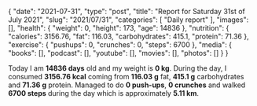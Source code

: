 {
    "date": "2021-07-31",
    "type": "post",
    "title": "Report for Saturday 31st of July 2021",
    "slug": "2021\/07\/31",
    "categories": [
        "Daily report"
    ],
    "images": [],
    "health": {
        "weight": 0,
        "height": 173,
        "age": 14836
    },
    "nutrition": {
        "calories": 3156.76,
        "fat": 116.03,
        "carbohydrates": 415.1,
        "protein": 71.36
    },
    "exercise": {
        "pushups": 0,
        "crunches": 0,
        "steps": 6700
    },
    "media": {
        "books": [],
        "podcast": [],
        "youtube": [],
        "movies": [],
        "photos": []
    }
}

Today I am <strong>14836 days</strong> old and my weight is <strong>0 kg</strong>. During the day, I consumed <strong>3156.76 kcal</strong> coming from <strong>116.03 g</strong> fat, <strong>415.1 g</strong> carbohydrates and <strong>71.36 g</strong> protein. Managed to do <strong>0 push-ups</strong>, <strong>0 crunches</strong> and walked <strong>6700 steps</strong> during the day which is approximately <strong>5.11 km</strong>.